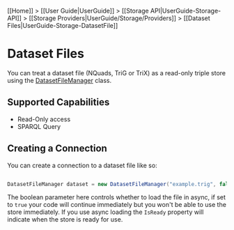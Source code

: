 [[Home]] > [[User Guide|UserGuide]] > [[Storage API|UserGuide-Storage-API]] > [[Storage Providers|UserGuide/Storage/Providers]] > [[Dataset Files|UserGuide-Storage-DatasetFile]]

# Dataset Files 

You can treat a dataset file (NQuads, TriG or TriX) as a read-only triple store using the [DatasetFileManager](http://www.dotnetrdf.org/api/index.asp?Topic=VDS.RDF.Storage.DatasetFileManager) class.

## Supported Capabilities 

* Read-Only access
* SPARQL Query

## Creating a Connection 

You can create a connection to a dataset file like so:

```csharp

DatasetFileManager dataset = new DatasetFileManager("example.trig", false);
```

The boolean parameter here controls whether to load the file in async, if set to `true` your code will continue immediately but you won't be able to use the store immediately.  If you use async loading the `IsReady` property will indicate when the store is ready for use.